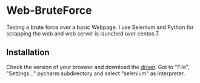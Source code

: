 # Web-BruteForce
Testing a brute force over a basic Webpage. I use Selenium and Python for scrapping the web and web server is launched over centos 7.


## Installation
<p aling="canter">
Check the version of your broswer and download the <a href="https://selenium-python.readthedocs.io/installation.html#drivers">driver</a>. Got to "File", "Settings..." pycharm subdirectory and select "selenium" as interpreter.
</p>
